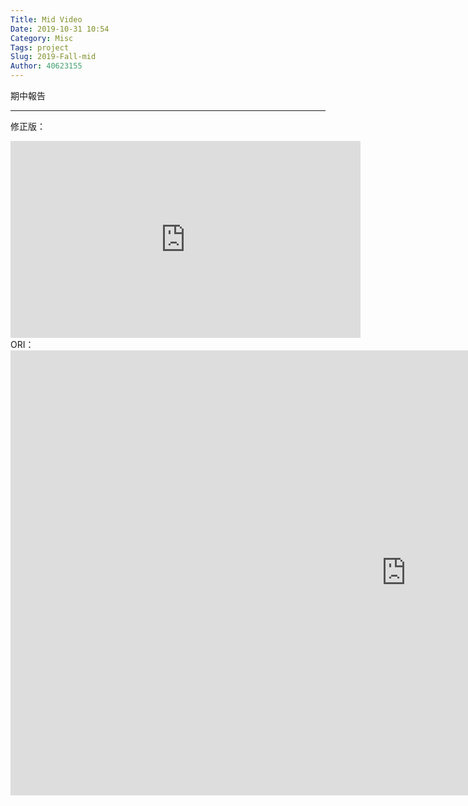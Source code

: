 ```yaml
---
Title: Mid Video
Date: 2019-10-31 10:54
Category: Misc
Tags: project
Slug: 2019-Fall-mid
Author: 40623155
---
```


期中報告

<!-- PELICAN_END_SUMMARY -->


----
修正版：
<iframe width="560" height="315" src="https://www.youtube.com/embed/eRI49SGJK24" frameborder="0" allow="accelerometer; autoplay; encrypted-media; gyroscope; picture-in-picture" allowfullscreen></iframe>
ORI：
<iframe width="1266" height="712" src="https://www.youtube.com/embed/Be3FjhY85_8" frameborder="0" allow="accelerometer; autoplay; encrypted-media; gyroscope; picture-in-picture" allowfullscreen></iframe>
